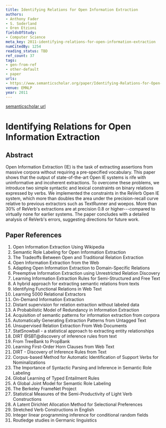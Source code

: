 ```yaml
---
title: Identifying Relations for Open Information Extraction
authors:
- Anthony Fader
- S. Soderland
- Oren Etzioni
fieldsOfStudy:
- Computer Science
meta_key: 2011-identifying-relations-for-open-information-extraction
numCitedBy: 1254
reading_status: TBD
ref_count: 37
tags:
- gen-from-ref
- other-default
- paper
urls:
- https://www.semanticscholar.org/paper/Identifying-Relations-for-Open-Information-Fader-Soderland/d4b651d6a904f69f8fa1dcad4ebe972296af3a9a?sort=total-citations
venue: EMNLP
year: 2011
---
```


[semanticscholar url](https://www.semanticscholar.org/paper/Identifying-Relations-for-Open-Information-Fader-Soderland/d4b651d6a904f69f8fa1dcad4ebe972296af3a9a?sort=total-citations)

# Identifying Relations for Open Information Extraction

## Abstract

Open Information Extraction (IE) is the task of extracting assertions from massive corpora without requiring a pre-specified vocabulary. This paper shows that the output of state-of-the-art Open IE systems is rife with uninformative and incoherent extractions. To overcome these problems, we introduce two simple syntactic and lexical constraints on binary relations expressed by verbs. We implemented the constraints in the ReVerb Open IE system, which more than doubles the area under the precision-recall curve relative to previous extractors such as TextRunner and woepos. More than 30% of ReVerb's extractions are at precision 0.8 or higher---compared to virtually none for earlier systems. The paper concludes with a detailed analysis of ReVerb's errors, suggesting directions for future work.

## Paper References

1. Open Information Extraction Using Wikipedia
2. Semantic Role Labeling for Open Information Extraction
3. The Tradeoffs Between Open and Traditional Relation Extraction
4. Open Information Extraction from the Web
5. Adapting Open Information Extraction to Domain-Specific Relations
6. Preemptive Information Extraction using Unrestricted Relation Discovery
7. Learning Information Extraction Rules for Semi-Structured and Free Text
8. A hybrid approach for extracting semantic relations from texts
9. Identifying Functional Relations in Web Text
10. Learning 5000 Relational Extractors
11. On-Demand Information Extraction
12. Distant supervision for relation extraction without labeled data
13. A Probabilistic Model of Redundancy in Information Extraction
14. Acquisition of semantic patterns for information extraction from corpora
15. Automatically Generating Extraction Patterns from Untagged Text
16. Unsupervised Relation Extraction From Web Documents
17. StatSnowball - a statistical approach to extracting entity relationships
18. DIRT @SBT@discovery of inference rules from text
19. From TreeBank to PropBank
20. Learning First-Order Horn Clauses from Web Text
21. DIRT - Discovery of Inference Rules from Text
22. Corpus-based Method for Automatic Identification of Support Verbs for Nominalizations
23. The Importance of Syntactic Parsing and Inference in Semantic Role Labeling
24. Global Learning of Typed Entailment Rules
25. A Global Joint Model for Semantic Role Labeling
26. The Berkeley FrameNet Project
27. Statistical Measures of the Semi-Productivity of Light Verb Constructions
28. A Latent Dirichlet Allocation Method for Selectional Preferences
29. Stretched Verb Constructions in English
30. Integer linear programming inference for conditional random fields
31. Routledge studies in Germanic linguistics
